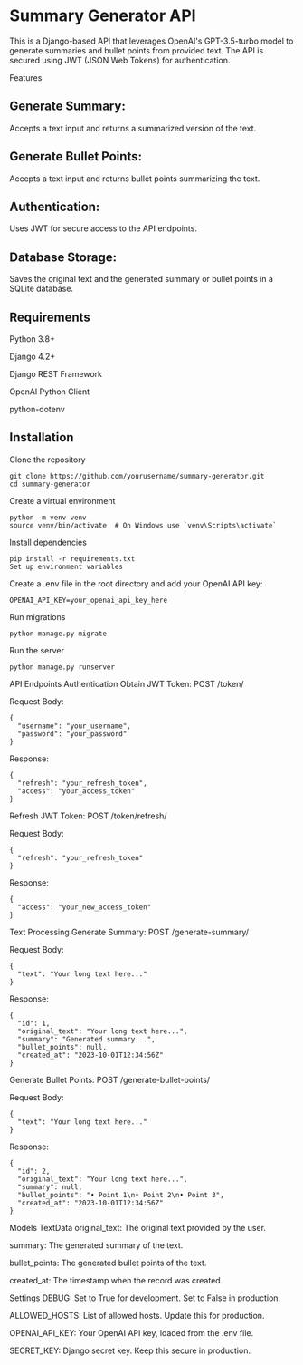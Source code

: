 # Summary Generator API
This is a Django-based API that leverages OpenAI's GPT-3.5-turbo model to generate summaries and bullet points from provided text. The API is secured using JWT (JSON Web Tokens) for authentication.

Features
## Generate Summary: 
Accepts a text input and returns a summarized version of the text.

## Generate Bullet Points: 
Accepts a text input and returns bullet points summarizing the text.

## Authentication: 
Uses JWT for secure access to the API endpoints.

## Database Storage: 
Saves the original text and the generated summary or bullet points in a SQLite database.

## Requirements
Python 3.8+

Django 4.2+

Django REST Framework

OpenAI Python Client

python-dotenv

## Installation
Clone the repository

```
git clone https://github.com/yourusername/summary-generator.git
cd summary-generator
```

Create a virtual environment

```
python -m venv venv
source venv/bin/activate  # On Windows use `venv\Scripts\activate`
```

Install dependencies

```
pip install -r requirements.txt
Set up environment variables
```

Create a .env file in the root directory and add your OpenAI API key:

```
OPENAI_API_KEY=your_openai_api_key_here
```
Run migrations

```
python manage.py migrate
```

Run the server

```
python manage.py runserver
```
API Endpoints
Authentication
Obtain JWT Token: POST /token/

Request Body:

```
{
  "username": "your_username",
  "password": "your_password"
}
```
Response:

```
{
  "refresh": "your_refresh_token",
  "access": "your_access_token"
}
```
Refresh JWT Token: POST /token/refresh/

Request Body:

```
{
  "refresh": "your_refresh_token"
}
```
Response:

```
{
  "access": "your_new_access_token"
}
```

Text Processing
Generate Summary: POST /generate-summary/

Request Body:

```
{
  "text": "Your long text here..."
}
```
Response:

```
{
  "id": 1,
  "original_text": "Your long text here...",
  "summary": "Generated summary...",
  "bullet_points": null,
  "created_at": "2023-10-01T12:34:56Z"
}
```
Generate Bullet Points: POST /generate-bullet-points/

Request Body:

```
{
  "text": "Your long text here..."
}
```
Response:

```
{
  "id": 2,
  "original_text": "Your long text here...",
  "summary": null,
  "bullet_points": "• Point 1\n• Point 2\n• Point 3",
  "created_at": "2023-10-01T12:34:56Z"
}
```
Models
TextData
original_text: The original text provided by the user.

summary: The generated summary of the text.

bullet_points: The generated bullet points of the text.

created_at: The timestamp when the record was created.

Settings
DEBUG: Set to True for development. Set to False in production.

ALLOWED_HOSTS: List of allowed hosts. Update this for production.

OPENAI_API_KEY: Your OpenAI API key, loaded from the .env file.

SECRET_KEY: Django secret key. Keep this secure in production.
